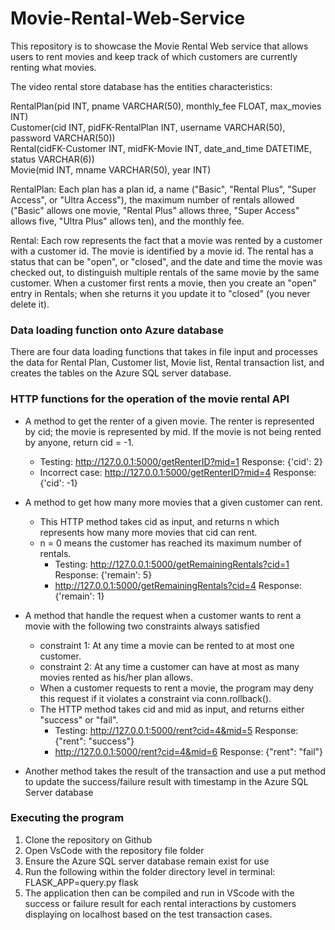 # Movie-Rental-Web-Service

This repository is to showcase the Movie Rental Web service that allows users to rent movies and keep track of which customers are currently renting what movies.

The video rental store database has the entities characteristics:

RentalPlan(pid INT, pname VARCHAR(50), monthly_fee FLOAT, max_movies INT)\
Customer(cid INT, pidFK-RentalPlan INT, username VARCHAR(50), password VARCHAR(50))\
Rental(cidFK-Customer INT, midFK-Movie INT, date_and_time DATETIME, status VARCHAR(6))\
Movie(mid INT, mname VARCHAR(50), year INT)


RentalPlan: Each plan has a plan id, a name ("Basic", "Rental Plus", "Super Access", or "Ultra Access"), the maximum number of rentals allowed ("Basic" allows one movie, "Rental Plus" allows three, "Super Access" allows five, "Ultra Plus" allows ten), and the monthly fee.

Rental: Each row represents the fact that a movie was rented by a customer with a customer id. The movie is identified by a movie id. The rental has a status that can be "open", or "closed", and the date and time the movie was checked out, to distinguish multiple rentals of the same movie by the same customer. When a customer first rents a movie, then you create an "open" entry in Rentals; when she returns it you update it to "closed" (you never delete it).

### Data loading function onto Azure database
There are four data loading functions that takes in file input and processes the data for Rental Plan, Customer list, Movie list, Rental transaction list, and creates the tables on the Azure SQL server database. 


### HTTP functions for the operation of the movie rental API
* A method to get the renter of a given movie. The renter is represented by cid; the movie is represented by mid. If the movie is not being rented by anyone, return cid = -1.
  * Testing: http://127.0.0.1:5000/getRenterID?mid=1 Response: {'cid': 2}
  * Incorrect case: http://127.0.0.1:5000/getRenterID?mid=4 Response: {'cid': -1}
  
* A method to get how many more movies that a given customer can rent.
  * This HTTP method takes cid as input, and returns n which represents how many more movies that cid can rent.
  * n = 0 means the customer has reached its maximum number of rentals. 
    * Testing: http://127.0.0.1:5000/getRemainingRentals?cid=1 Response: {'remain': 5}
    * http://127.0.0.1:5000/getRemainingRentals?cid=4 Response: {'remain': 1}

* A method that handle the request when a customer wants to rent a movie with the following two constraints always satisfied
  * constraint 1: At any time a movie can be rented to at most one customer.
  * constraint 2: At any time a customer can have at most as many movies rented as his/her plan allows.
  * When a customer requests to rent a movie, the program may deny this request if it violates a constraint via conn.rollback().
  * The HTTP method takes cid and mid as input, and returns either "success" or "fail".
    * Testing: http://127.0.0.1:5000/rent?cid=4&mid=5 Response: {"rent": "success"}
    * http://127.0.0.1:5000/rent?cid=4&mid=6 Response: {"rent": "fail"}
* Another method takes the result of the transaction and use a put method to update the success/failure result with timestamp in the Azure SQL Server database

### Executing the program

1. Clone the repository on Github
2. Open VsCode with the repository file folder
3. Ensure the Azure SQL server database remain exist for use
4. Run the following within the folder directory level in terminal: FLASK_APP=query.py flask
6. The application then can be compiled and run in VScode with the success or failure result for each rental interactions by customers displaying on localhost based on the test transaction cases.

